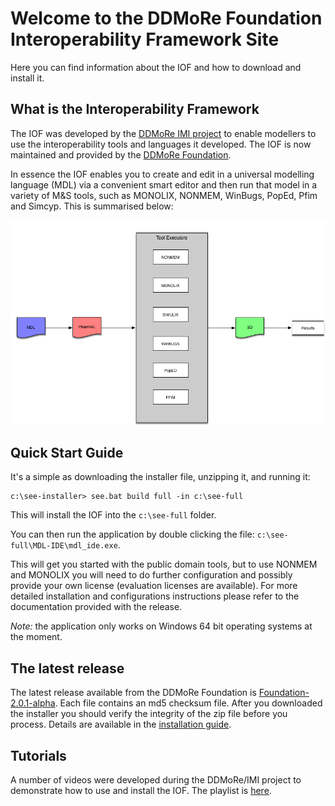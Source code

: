 Welcome to the DDMoRe Foundation Interoperability Framework Site
=====================================================================

Here you can find information about the IOF and how to download and install it.

What is the Interoperability Framework
---------------------------------------

The IOF was developed by the [DDMoRe IMI project](https://www.ddmore.eu) to enable modellers
to use the interoperability tools and languages it developed.  The IOF is now maintained and provided
by the [DDMoRe Foundation](https://www.ddmore.foundation).

In essence the IOF enables you
to create and edit in a universal modelling language (MDL) via a convenient smart editor and
then run that model in a variety of M&S tools, such as MONOLIX, NONMEM, WinBugs, PopEd, Pfim
and Simcyp.  This is summarised below:

![image of IOF model flow](iofSummary.png)

Quick Start Guide
-----------------------------

It's a simple as downloading the installer file, unzipping it, and running it:

```
c:\see-installer> see.bat build full -in c:\see-full
```

This will install the IOF into the `c:\see-full` folder.

You can then run the application by double clicking the file: `c:\see-full\MDL-IDE\mdl_ide.exe`.

This will get you started with the public domain tools, but to use NONMEM and MONOLIX you will
need to do further configuration and possibly provide your own license (evaluation licenses are available).
For more detailed installation and configurations instructions please refer to the documentation provided with
the release.

_Note:_ the application only works on Windows 64 bit operating systems at the moment.

The latest release
---------------------

The latest release available from the DDMoRe Foundation is [Foundation-2.0.1-alpha](http://downloads.mdl.community/repository/see/Foundation-2.0.1-alpha/).
Each file contains an md5 checksum file.  After you downloaded the installer you should verify the integrity of the zip file before you process.
Details are available in the [installation guide](http://downloads.mdl.community/repository/see/Foundation-2.0.1-alpha/SEEInstallationGuide_Demonstrator2.0.0.pdf).


Tutorials
-----------

A number of videos were developed during the DDMoRe/IMI project to demonstrate how to use and install the IOF.
The playlist is [here](https://www.youtube.com/playlist?list=PL_GGUkhbiP3t0Q7wTqkQdMAw7yuC8xWa-).
